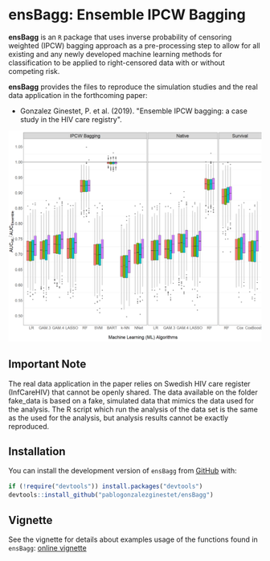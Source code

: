 # ensBagg: Ensemble IPCW Bagging

**ensBagg** is an `R` package that uses inverse probability of censoring weighted
(IPCW) bagging approach as a pre-processing step to allow for all existing and any
newly developed machine learning methods for classification to be applied to right-censored data with or
without competing risk.

**ensBagg** provides the files to reproduce the simulation studies and the real data application in the forthcoming paper:
* Gonzalez Ginestet, P. et al. (2019). "Ensemble IPCW bagging: a case study in the HIV care
registry".

![](figure/boxplot_coxph_sim2.png)

## Important Note

The real data application in the paper relies on Swedish HIV care register (InfCareHIV) that cannot be openly shared. The data available on the folder fake_data is based on a fake, simulated  data that mimics the data used for the analysis. The R script which run the analysis of the data set is the same as the used for the analysis, but analysis results cannot be exactly reproduced. 

## Installation

You can install the development version of `ensBagg` from [GitHub](https://github.com/pablogonzalezginestet/ensBagg) with:


```R
if (!require("devtools")) install.packages("devtools")
devtools::install_github("pablogonzalezginestet/ensBagg")
```


## Vignette


See the vignette for details about examples usage of the functions found in  `ensBagg`: [online vignette](https://pablogonzalezginestet.github.io/ensBagg/)



